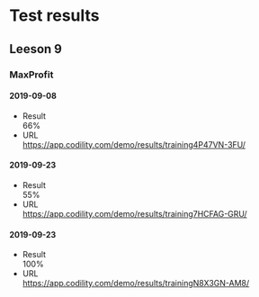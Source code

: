 # Test results
## Leeson 9
### MaxProfit

#### 2019-09-08
- Result  
66%
- URL  
https://app.codility.com/demo/results/training4P47VN-3FU/

#### 2019-09-23  
- Result  
55%
- URL  
https://app.codility.com/demo/results/training7HCFAG-GRU/

#### 2019-09-23  
- Result  
100%
- URL  
https://app.codility.com/demo/results/trainingN8X3GN-AM8/


